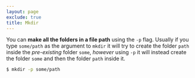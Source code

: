 ```yaml
---
layout: page
exclude: true
title: Mkdir
---
```


You can **make all the folders in a file path** using the `-p` flag. Usually if you type `some/path` as the argument to `mkdir` it will try to create the folder `path` inside the *pre-existing* folder `some`, *however* using `-p` it will instead create the folder `some` and then the folder `path` inside it.
```bash
$ mkdir -p some/path
```
<!--stackedit_data:
eyJoaXN0b3J5IjpbMTAxOTc1NDUyM119
-->